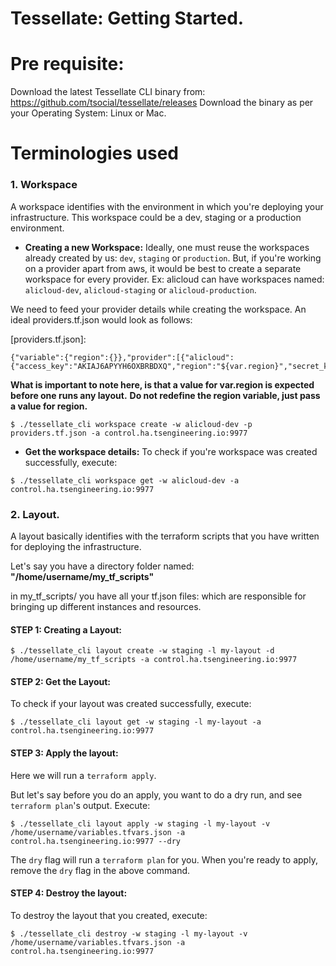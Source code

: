 # Tessellate: Getting Started.

# Pre requisite:
Download the latest Tessellate CLI binary from: https://github.com/tsocial/tessellate/releases 
Download the binary as per your Operating System: Linux or Mac.

# Terminologies used

### 1. Workspace
A workspace identifies with the environment in which you're deploying your infrastructure.
This workspace could be a dev, staging or a production environment.

- __Creating a new Workspace:__
Ideally, one must reuse the workspaces already created by us: `dev`, `staging` or `production`.
But, if you're working on a provider apart from aws, it would be best to create a separate workspace for every provider.
Ex: alicloud can have workspaces named: `alicloud-dev`, `alicloud-staging` or `alicloud-production`.

We need to feed your provider details while creating the workspace. An ideal providers.tf.json would look as follows:

[providers.tf.json]:
```
{"variable":{"region":{}},"provider":[{"alicloud":{"access_key":"AKIAJ6APYYH6OXBRBDXQ","region":"${var.region}","secret_key":"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"}}]}
```
__What is important to note here, is that a value for var.region is expected before one runs any layout.__
__Do not redefine the region variable, just pass a value for region.__

```
$ ./tessellate_cli workspace create -w alicloud-dev -p providers.tf.json -a control.ha.tsengineering.io:9977
```

- __Get the workspace details:__
To check if you're workspace was created successfully, execute:
```
$ ./tessellate_cli workspace get -w alicloud-dev -a control.ha.tsengineering.io:9977
```

### 2. Layout.

A layout basically identifies with the terraform scripts that you have written for deploying the infrastructure.

Let's say you have a directory folder named: __"/home/username/my_tf_scripts"__

in my_tf_scripts/ you have all your tf.json files: which are responsible for bringing up different instances and resources.

#### STEP 1: Creating a Layout:

```
$ ./tessellate_cli layout create -w staging -l my-layout -d /home/username/my_tf_scripts -a control.ha.tsengineering.io:9977
```

#### STEP 2: Get the Layout:

To check if your layout was created successfully, execute:

```
$ ./tessellate_cli layout get -w staging -l my-layout -a control.ha.tsengineering.io:9977
```

#### STEP 3: Apply the layout:

Here we will run a `terraform apply`.

But let's say before you do an apply, you want to do a dry run, and see `terraform plan`'s output.
Execute:
```
$ ./tessellate_cli layout apply -w staging -l my-layout -v /home/username/variables.tfvars.json -a control.ha.tsengineering.io:9977 --dry
```

The `dry` flag will run a `terraform plan` for you.
When you're ready to apply, remove the `dry` flag in the above command.


#### STEP 4: Destroy the layout:

To destroy the layout that you created, execute:

```
$ ./tessellate_cli destroy -w staging -l my-layout -v /home/username/variables.tfvars.json -a control.ha.tsengineering.io:9977
```

